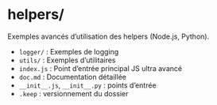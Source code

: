 # helpers/

Exemples avancés d’utilisation des helpers (Node.js, Python).

- `logger/` : Exemples de logging
- `utils/` : Exemples d’utilitaires
- `index.js` : Point d’entrée principal JS ultra avancé
- `doc.md` : Documentation détaillée
- `__init__.js`, `__init__.py` : points d’entrée
- `.keep` : versionnement du dossier
